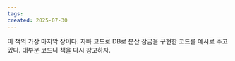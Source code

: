 ```yaml
---
tags: 
created: 2025-07-30
---
```

이 책의 가장 마지막 장이다. 자바 코드로 DB로 분산 잠금을 구현한 코드를 예시로 주고있다. 대부분 코드니 책을 다시 참고하자.